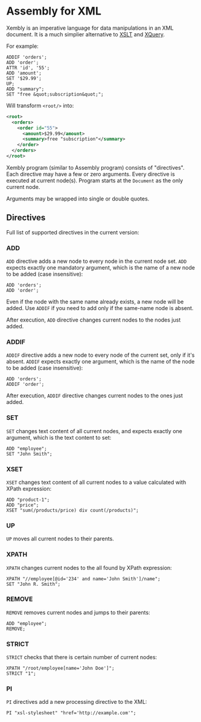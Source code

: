 # Assembly for XML

Xembly is an imperative language for data manipulations in
an XML document. It is a much simplier alternative to
[XSLT](http://www.w3.org/TR/xslt) and [XQuery](http://www.w3.org/TR/xquery).

For example:

```
ADDIF 'orders';
ADD 'order';
ATTR 'id', '55';
ADD 'amount';
SET '$29.99';
UP;
ADD "summary";
SET "free &quot;subscription&quot;";
```

Will transform `<root/>` into:

```xml
<root>
  <orders>
    <order id="55">
      <amount>$29.99</amount>
      <summary>free "subscription"</summary>
    </order>
  </orders>
</root>
```

Xembly program (similar to Assembly program) consists of "directives". Each
directive may have a few or zero arguments. Every directive is executed at
current node(s). Program starts at the `Document` as the only current node.

Arguments may be wrapped into single or double quotes.

## Directives

Full list of supported directives in the current version:

### ADD

`ADD` directive adds a new node to every node in the current node set.
`ADD` expects exactly one mandatory argument, which is the name of
a new node to be added (case insensitive):

```
ADD 'orders';
ADD 'order';
```

Even if the node with the same name already exists, a new node
will be added. Use `ADDIF` if you need to add only if the same-name node
is absent.

After execution, `ADD` directive changes current nodes to the nodes just
added.

### ADDIF

`ADDIF` directive adds a new node to every node of the current set,
only if it's absent. `ADDIF` expects exactly one argument, which
is the name of the node to be added (case insensitive):

```
ADD 'orders';
ADDIF 'order';
```

After execution, `ADDIF` directive changes current nodes to the ones just
added.

### SET

`SET` changes text content of all current nodes, and expects
exactly one argument, which is the text content to set:

```
ADD "employee";
SET "John Smith";
```

### XSET

`XSET` changes text content of all current nodes to a value
calculated with XPath expression:

```
ADD "product-1";
ADD "price";
XSET "sum(/products/price) div count(/products)";
```

### UP

`UP` moves all current nodes to their parents.

### XPATH

`XPATH` changes current nodes to the all found by XPath expression:

```
XPATH "//employee[@id='234' and name='John Smith']/name";
SET "John R. Smith";
```

### REMOVE

`REMOVE` removes current nodes and jumps to their parents:

```
ADD "employee";
REMOVE;
```

### STRICT

`STRICT` checks that there is certain number of current nodes:

```
XPATH "/root/employee[name='John Doe']";
STRICT "1";
```

### PI

`PI` directives add a new processing directive to the XML:

```
PI "xsl-stylesheet" "href='http://example.com'";
```


